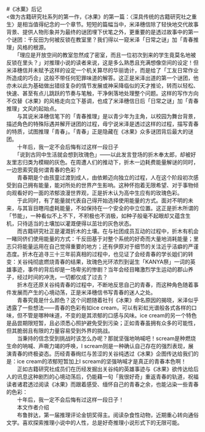 #《冰菓》后记</br>
<做为古籍研究社系列的第一作，《冰果》的第一篇：〈深具传统的古籍研究社之重生〉是相当值得纪念的一个章节。短短的篇幅当中，米泽穗信除了轻快地交代故事背景、提供人物形象并为最终的谜团埋下伏笔之外，更重要的是透过故事中的第一个谜团：千反田为何被反锁在教室里？我们得以一窥米泽「日常之谜」加「青春推理」风格的根源。</br>
　　「理应是开放空间的教室忽然成了密室，而且一位初次到来的学生竟莫名地被反锁在里头？」对推理小说的读者来说，这是多么熟悉且充满想像空间的设定！但米泽穗信并未赋予这样的设定一个机关算尽的华丽诡计，而是给了「工友日常作业所造成的巧合」这般不带任何犯罪味道的解答。这正是米泽出道的第一个谜团，他亦未以此为基础做出错综复杂的情节发展或神采降临似的天才推论，转而以轻松、快速、甚至有点儿跳跃的节奏与笔触，干净俐落地处理整个问题。这样的写作方向不仅替《冰果》的风格走向立下基调，也成了米泽穗信日后「日常之谜」加「青春推理」文风的起始点。</br>
　　与其说米泽穗信笔下的「青春推理」是以青少年为主角，以校园为舞台背景，描述角色的特殊际遇并解开谜团的过程，毋宁说米泽是透过这样的过程，描写青春的特质，试图推理「青春」。「青春」正是隐藏在《冰果》众多谜团背后最大的谜团。</br>
　　十年后，我一定不会后悔有过这样一段日子</br>
　　「说到古同中生活就会想到玫瑰色」——以此发言登场的折木奉太郎，却被好友里志归类为模糊的灰色。在周遭人们的推动下，折木一边耗费能量解谜的同时，一边思索究竟何谓青春的色彩？</br>
　　青春期是个由孩童过渡到成人，由依赖迈向独立的过程，人在这个阶段初次感受到自己拥有能量，能对所处的世界产生影响。这种怀抱着无限希望、对于事物倾向观看好的一面的浓郁浪漫世界观，正是折木认为高中生应有的玫瑰色彩。</br>
　　于此同时，有了能量就代表自己得开始选择使用能量的方式。面对不明的未来，与其盲目瞎闯虚耗能量，不如保持在一个安全的中立位置。这正是折木所谓的「节能」，一种看似不上不下，不积极也不消极，如种子般毫不起眼却又蕴含生机，只待适当的土壤加以灌溉便得以茁壮的灰色状态。</br>
　　而古籍研究社正是灌溉折木的土壤。在与社团成员互动的过程中，折木有机会一睹同侪们使用能量的方式：千反田基于对整个系统的好奇而大量地消耗能量；里志只将能量运用在自己觉得重要的地方；还有伊原对于细节的关注近乎洁癖的严谨态度。折木在追寻三十三年前真相的过程中，也见证了会经青春的学长姐们的转变：关谷纯彻底燃烧青春的结果，玫瑰色光环浓烈到诞生「KANYA祭」一词的英雄事迹，事件的背后却是一场卑劣的惨剧？当年会经目睹激烈学生运动的郡山养子，经过时间的冲洗，一切都仅成了过去？</br>
　　折木在还原关谷纯青春的过程中，不断地反思自己的青春，而这种角色随着事件发展而产生的心境动荡，正是米泽穗信书写青春的迷人之处。</br>
　　青春究竟是什么颜色？这个问题随着社刊《冰果》命名原因的揭晓，米泽似乎透露了一些想法——青春的色彩有如ice cream，可以有彩虹光谱般各式各样的口味，但不管是哪种味道，不变的是其浓郁的口感与风味。ice cream的另一个特色是品尝期限短暂，且必须悉心照护避免受到污染；正如青春虽拥有众多的可能性，但其脆弱且有限的力量容易受到外界的挑战。</br>
　　当秉持的信念受到挑战时该怎么办呢？那就坚强地呐喊吧！scream是种燃烧生命的呐喊、声嘶力竭的呼唤，I scream则是一种确认自己存在的强烈表现，展演青春的终极姿态。历经青春绚烂与苦涩的关谷纯透过《冰果》企图传达给我们的是：ice cream的浓郁短暂加上I scream的坚强呐喊才是真正的青春本色啊！</br>
　　正如古籍研究社成员们在历经发掘出关谷纯的英雄事迹与《冰果》欲传达给后人的讯息这种剧烈的心境动荡后，仍能藉一句「我很好奇」重返青春的轨道，祝福读者诸君透过阅读《冰果》而跟着感受、缅怀自己的青春之余，也能沾染一些青春的色彩：</br>
　　十年后，我一定不会后悔有过这样一段日子！</br>
　　本文作者介绍</br>
　　布鲁胖达，第一届推理评论金钥奖得主。阅读杂食性动物，近期重心转向通俗文学。喜欢探索推理小说中的人性，总是好奇推理小说形式下的无限可能。
</br>
